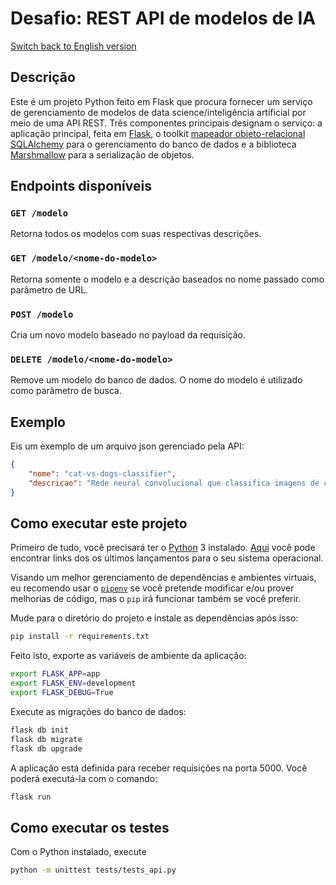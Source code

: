 # Desafio: REST API de modelos de IA

[Switch back to English version](../README.md)

## Descrição
Este é um projeto Python feito em Flask que procura fornecer um serviço de gerenciamento de modelos de data science/inteligência artificial por meio de uma API REST. Três componentes principais designam o serviço: a aplicação principal, feita em [Flask](https://flask-ptbr.readthedocs.io/en/latest), o toolkit [mapeador objeto-relacional](https://www.devmedia.com.br/orm-object-relational-mapper/19056) [SQLAlchemy](https://www.sqlalchemy.org) para o gerenciamento do banco de dados e a biblioteca [Marshmallow](https://marshmallow.readthedocs.io/en/stable) para a serialização de objetos. 

## Endpoints disponíveis

### `GET /modelo`
Retorna todos os modelos com suas respectivas descrições.

### `GET /modelo/<nome-do-modelo>`
Retorna somente o modelo e a descrição baseados no nome passado como parâmetro de URL.

### `POST /modelo`
Cria um novo modelo baseado no payload da requisição.

### `DELETE /modelo/<nome-do-modelo>`
Remove um modelo do banco de dados. O nome do modelo é utilizado como parâmetro de busca.

## Exemplo
Eis um exemplo de um arquivo json gerenciado pela API:
```json
{
    "nome": "cat-vs-dogs-classifier",
    "descricao": "Rede neural convolucional que classifica imagens de cães e gatos, com 2 camadas convolucionais, 2 de pooling e 3 tradicionais"
}
```

## Como executar este projeto
Primeiro de tudo, você precisará ter o [Python](https://www.python.org/) 3 instalado. [Aqui](https://www.python.org/downloads) você pode encontrar links dos os últimos lançamentos para o seu sistema operacional.

Visando um melhor gerenciamento de dependências e ambientes virtuais, eu recomendo usar o  [`pipenv`](https://pypi.org/project/pipenv) se você pretende modificar e/ou prover melhorias de código, mas o `pip` irá funcionar também se você preferir. 

Mude para o diretório do projeto e instale as dependências após isso:
```sh
pip install -r requirements.txt 
```
Feito isto, exporte as variáveis de ambiente da aplicação:
```sh
export FLASK_APP=app
export FLASK_ENV=development
export FLASK_DEBUG=True
```
Execute as migrações do banco de dados:
```sh
flask db init
flask db migrate
flask db upgrade
```
A aplicação está definida para receber requisições na porta 5000. Você poderá executá-la com o comando:
```sh
flask run
```

## Como executar os testes
Com o Python instalado, execute
```sh
python -m unittest tests/tests_api.py
```